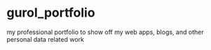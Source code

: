 # gurol_portfolio
my professional portfolio to show off my web apps, blogs, and other personal data related work

